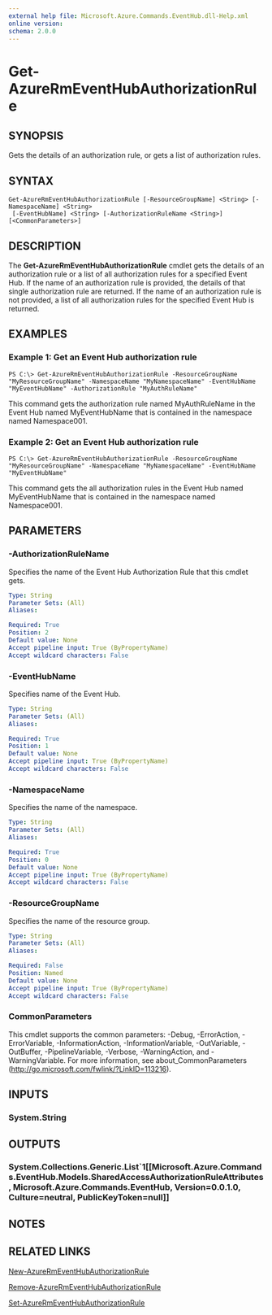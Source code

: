 ```yaml
---
external help file: Microsoft.Azure.Commands.EventHub.dll-Help.xml
online version: 
schema: 2.0.0
---
```


# Get-AzureRmEventHubAuthorizationRule

## SYNOPSIS
Gets the details of an authorization rule, or gets a list of authorization rules.

## SYNTAX

```
Get-AzureRmEventHubAuthorizationRule [-ResourceGroupName] <String> [-NamespaceName] <String>
 [-EventHubName] <String> [-AuthorizationRuleName <String>] [<CommonParameters>]
```

## DESCRIPTION

The **Get-AzureRmEventHubAuthorizationRule** cmdlet gets the details of an authorization rule or a list of all authorization rules for a specified Event Hub. If the name of an authorization rule is provided, the details of that single authorization rule are returned. If the name of an authorization rule is not provided, a list of all authorization rules for the specified Event Hub is returned.



## EXAMPLES

### Example 1: Get an Event Hub authorization rule
```
PS C:\> Get-AzureRmEventHubAuthorizationRule -ResourceGroupName "MyResourceGroupName" -NamespaceName "MyNamespaceName" -EventHubName "MyEventHubName" -AuthorizationRule "MyAuthRuleName"
```

This command gets the authorization rule named MyAuthRuleName in the Event Hub named MyEventHubName that is contained in the namespace named Namespace001.

### Example 2: Get an Event Hub authorization rule
```
PS C:\> Get-AzureRmEventHubAuthorizationRule -ResourceGroupName "MyResourceGroupName" -NamespaceName "MyNamespaceName" -EventHubName "MyEventHubName"
```

This command gets the all authorization rules in the Event Hub named MyEventHubName that is contained in the namespace named Namespace001.

## PARAMETERS

### -AuthorizationRuleName
Specifies the name of the Event Hub Authorization Rule that this cmdlet gets.


```yaml
Type: String
Parameter Sets: (All)
Aliases: 

Required: True
Position: 2
Default value: None
Accept pipeline input: True (ByPropertyName)
Accept wildcard characters: False
```


### -EventHubName
Specifies name of the Event Hub.


```yaml
Type: String
Parameter Sets: (All)
Aliases: 

Required: True
Position: 1
Default value: None
Accept pipeline input: True (ByPropertyName)
Accept wildcard characters: False
```


### -NamespaceName
Specifies the name of the namespace.


```yaml
Type: String
Parameter Sets: (All)
Aliases: 

Required: True
Position: 0
Default value: None
Accept pipeline input: True (ByPropertyName)
Accept wildcard characters: False
```


### -ResourceGroupName
Specifies the name of the resource group.


```yaml
Type: String
Parameter Sets: (All)
Aliases: 

Required: False
Position: Named
Default value: None
Accept pipeline input: True (ByPropertyName)
Accept wildcard characters: False
```

### CommonParameters
This cmdlet supports the common parameters: -Debug, -ErrorAction, -ErrorVariable, -InformationAction, -InformationVariable, -OutVariable, -OutBuffer, -PipelineVariable, -Verbose, -WarningAction, and -WarningVariable. For more information, see about_CommonParameters (http://go.microsoft.com/fwlink/?LinkID=113216).

## INPUTS

### System.String

## OUTPUTS

### System.Collections.Generic.List`1[[Microsoft.Azure.Commands.EventHub.Models.SharedAccessAuthorizationRuleAttributes, Microsoft.Azure.Commands.EventHub, Version=0.0.1.0, Culture=neutral, PublicKeyToken=null]]

## NOTES

## RELATED LINKS

[New-AzureRmEventHubAuthorizationRule](./New-AzureRmEventHubAuthorizationRule.md)

[Remove-AzureRmEventHubAuthorizationRule](./Remove-AzureRmEventHubAuthorizationRule.md)

[Set-AzureRmEventHubAuthorizationRule](./Set-AzureRmEventHubAuthorizationRule.md)
